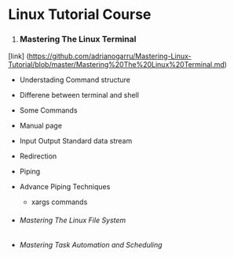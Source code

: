 # **Linux Tutorial Course**

1. ### Mastering The Linux Terminal 
[link] (https://github.com/adrianogarru/Mastering-Linux-Tutorial/blob/master/Mastering%20The%20Linux%20Terminal.md)
   - Understading Command structure
   - Differene between terminal and shell
   - Some Commands
   - Manual page
   - Input Output Standard data stream
   - Redirection
   - Piping
   - Advance Piping Techniques
     - xargs commands

- ###### Mastering The Linux File System

- ###### Mastering Task Automation and Scheduling